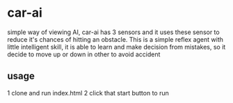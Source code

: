 # car-ai

simple way of viewing AI, car-ai has 3 sensors and it uses these sensor to reduce it's chances of hitting an obstacle. This is a simple reflex agent with little intelligent skill, it is able to learn and make decision from mistakes, so it decide to move up or down in other to avoid accident

## usage
1 clone and run index.html
2 click that start button to run
